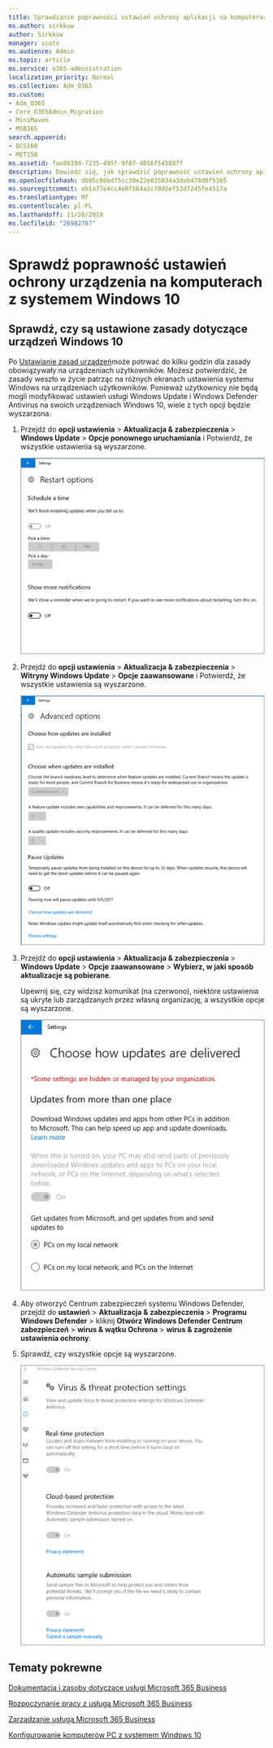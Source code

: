 ```yaml
---
title: Sprawdzanie poprawności ustawień ochrony aplikacji na komputerach z systemem Windows 10
ms.author: sirkkuw
author: Sirkkuw
manager: scotv
ms.audience: Admin
ms.topic: article
ms.service: o365-administration
localization_priority: Normal
ms.collection: Adm_O365
ms.custom:
- Adm_O365
- Core_O365Admin_Migration
- MiniMaven
- MSB365
search.appverid:
- BCS160
- MET150
ms.assetid: fae8819d-7235-495f-9f07-d016f545887f
description: Dowiedz się, jak sprawdzić poprawność ustawień ochrony aplikacji Microsoft 365 Business w urządzeniach 10 systemu Windows.
ms.openlocfilehash: db05c86bd75cc30e22e025034a3dab478d0f5365
ms.sourcegitcommit: eb1a77e4cc4e8f564a1c78d2ef53d7245fe4517a
ms.translationtype: MT
ms.contentlocale: pl-PL
ms.lasthandoff: 11/28/2018
ms.locfileid: "26982707"
---
```

# <a name="validate-device-protection-settings-on-windows-10-pcs"></a>Sprawdź poprawność ustawień ochrony urządzenia na komputerach z systemem Windows 10

## <a name="verify-that-windows-10-device-policies-are-set"></a>Sprawdź, czy są ustawione zasady dotyczące urządzeń Windows 10

Po [Ustawianie zasad urządzeń](protection-settings-for-windows-10-pcs.md)może potrwać do kilku godzin dla zasady obowiązywały na urządzeniach użytkowników. Możesz potwierdzić, że zasady weszło w życie patrząc na różnych ekranach ustawienia systemu Windows na urządzeniach użytkowników. Ponieważ użytkownicy nie będą mogli modyfikować ustawień usługi Windows Update i Windows Defender Antivirus na swoich urządzeniach Windows 10, wiele z tych opcji będzie wyszarzona.
  
1. Przejdź do **opcji ustawienia** \> **Aktualizacja &amp; zabezpieczenia** \> **Windows Update** \> **Opcje ponownego uruchamiania** i Potwierdź, że wszystkie ustawienia są wyszarzone. 
    
    ![Wszystkie opcje ponownego uruchomienia są wyszarzone.](media/31308da9-18b0-47c5-bbf6-d5fa6747c376.png)
  
2. Przejdź do **opcji ustawienia** \> **Aktualizacja &amp; zabezpieczenia** \> **Witryny Windows Update** \> **Opcje zaawansowane** i Potwierdź, że wszystkie ustawienia są wyszarzone. 
    
    ![Opcje zaawansowane systemu Windows aktualizacje są wyszarzone.](media/049cf281-d503-4be9-898b-c0a3286c7fc2.png)
  
3. Przejdź do **opcji ustawienia** \> **Aktualizacja &amp; zabezpieczenia** \> **Windows Update** \> **Opcje zaawansowane** \> **Wybierz, w jaki sposób aktualizacje są pobierane**.
    
    Upewnij się, czy widzisz komunikat (na czerwono), niektóre ustawienia są ukryte lub zarządzanych przez własną organizację, a wszystkie opcje są wyszarzone.
    
    ![Wybierz sposób dostarczane są aktualizacje strony wskazuje ustawienia są ukryte lub zarządzanych przez własną organizację.](media/6b3e37c5-da41-4afd-9983-b4f406216b59.png)
  
4. Aby otworzyć Centrum zabezpieczeń systemu Windows Defender, przejdź do **ustawień** \> **Aktualizacja &amp; zabezpieczenia** \> **Programu Windows Defender** \> kliknij **Otwórz Windows Defender Centrum zabezpieczeń** \> **wirus &amp; wątku Ochrona** \> **wirus &amp; zagrożenie ustawienia ochrony**. 
    
5. Sprawdź, czy wszystkie opcje są wyszarzone. 
    
    ![Ustawienia ochrony wirusów i zagrożeń są wyszarzone.](media/9ca68d40-a5d9-49d7-92a4-c581688b5926.png)
  
## <a name="related-topics"></a>Tematy pokrewne

[Dokumentacja i zasoby dotyczące usługi Microsoft 365 Business](https://go.microsoft.com/fwlink/p/?linkid=853701)
  
[Rozpoczynanie pracy z usługą Microsoft 365 Business](microsoft-365-business-overview.md)
  
[Zarządzanie usługą Microsoft 365 Business](manage.md)
  
[Konfigurowanie komputerów PC z systemem Windows 10](protection-settings-for-windows-10-pcs.md)
  

